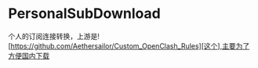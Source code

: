 # PersonalSubDownload
个人的订阅连接转换，上游是![https://github.com/Aethersailor/Custom_OpenClash_Rules][这个],主要为了方便国内下载
